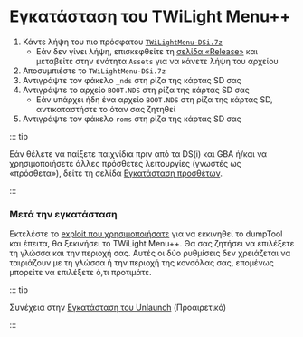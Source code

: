 # Εγκατάσταση του TWiLight Menu++

1. Κάντε λήψη του πιο πρόσφατου [`TWiLightMenu-DSi.7z`](https://github.com/DS-Homebrew/TWiLightMenu/releases/latest/download/TWiLightMenu-DSi.7z)
   - Εάν δεν γίνει λήψη, επισκεφθείτε τη [σελίδα «Release»](https://github.com/DS-Homebrew/TWiLightMenu/releases/latest) και μεταβείτε στην ενότητα `Assets` για να κάνετε λήψη του αρχείου
2. Αποσυμπιέστε το `TWiLightMenu-DSi.7z`
3. Αντιγράψτε τον φάκελο `_nds` στη ρίζα της κάρτας SD σας
4. Αντιγράψτε το αρχείο `BOOT.NDS` στη ρίζα της κάρτας SD σας
   - Εάν υπάρχει ήδη ένα αρχείο `BOOT.NDS` στη ρίζα της κάρτας SD, αντικαταστήστε το όταν σας ζητηθεί
5. Αντιγράψτε τον φάκελο `roms` στη ρίζα της κάρτας SD σας

::: tip

Εάν θέλετε να παίξετε παιχνίδια πριν από τα DS(i) και GBA ή/και να χρησιμοποιήσετε άλλες πρόσθετες λειτουργίες (γνωστές ως «πρόσθετα»), δείτε τη σελίδα [Εγκατάσταση προσθέτων](https://wiki.ds-homebrew.com/twilightmenu/installing-addons?tab=manual).

:::

### Μετά την εγκατάσταση

Εκτελέστε το [exploit που χρησιμοποιήσατε](launching-the-exploit.html) για να εκκινηθεί το dumpTool και έπειτα, θα ξεκινήσει το TWiLight Menu++. Θα σας ζητήσει να επιλέξετε τη γλώσσα και την περιοχή σας. Αυτές οι δύο ρυθμίσεις δεν χρειάζεται να ταιριάζουν με τη γλώσσα ή την περιοχή της κονσόλας σας, επομένως μπορείτε να επιλέξετε ό,τι προτιμάτε.

::: tip

Συνέχεια στην [Εγκατάσταση του Unlaunch](installing-unlaunch.html) (Προαιρετικό)

:::
